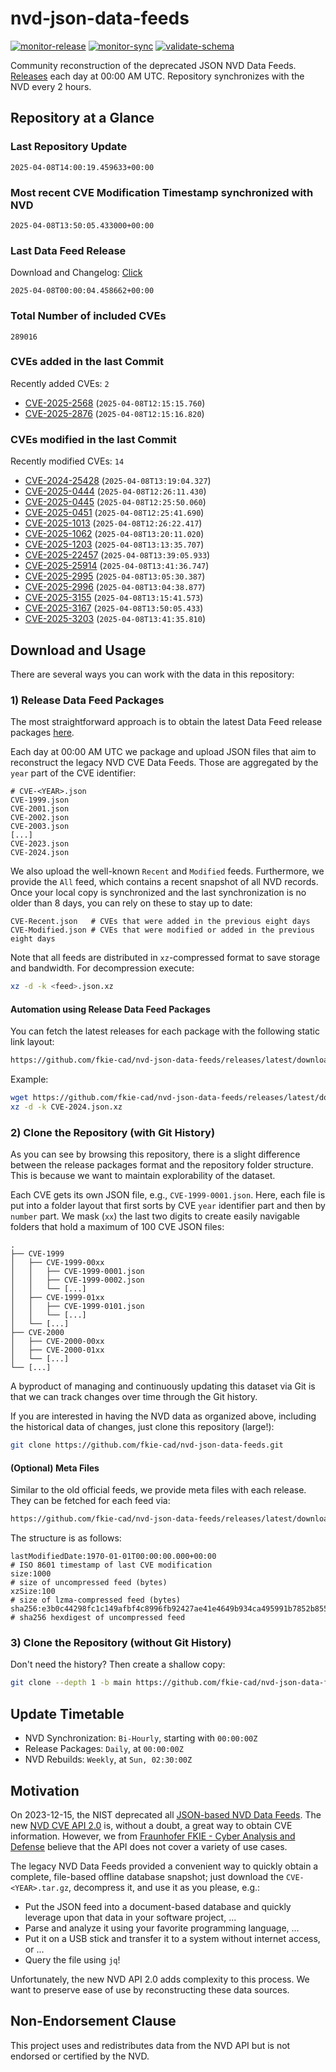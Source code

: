 # nvd-json-data-feeds

[![monitor-release](https://github.com/fkie-cad/nvd-json-data-feeds/actions/workflows/monitor_release.yml/badge.svg)](https://github.com/fkie-cad/nvd-json-data-feeds/actions/workflows/monitor_release.yml)
[![monitor-sync](https://github.com/fkie-cad/nvd-json-data-feeds/actions/workflows/monitor_sync.yml/badge.svg)](https://github.com/fkie-cad/nvd-json-data-feeds/actions/workflows/monitor_sync.yml)
[![validate-schema](https://github.com/fkie-cad/nvd-json-data-feeds/actions/workflows/validate_schema.yml/badge.svg)](https://github.com/fkie-cad/nvd-json-data-feeds/actions/workflows/validate_schema.yml)

Community reconstruction of the deprecated JSON NVD Data Feeds.
[Releases](https://github.com/fkie-cad/nvd-json-data-feeds/releases/latest) each day at 00:00 AM UTC.
Repository synchronizes with the NVD every 2 hours.

## Repository at a Glance

### Last Repository Update

```plain
2025-04-08T14:00:19.459633+00:00
```

### Most recent CVE Modification Timestamp synchronized with NVD

```plain
2025-04-08T13:50:05.433000+00:00
```

### Last Data Feed Release

Download and Changelog: [Click](https://github.com/fkie-cad/nvd-json-data-feeds/releases/latest)

```plain
2025-04-08T00:00:04.458662+00:00
```

### Total Number of included CVEs

```plain
289016
```

### CVEs added in the last Commit

Recently added CVEs: `2`

- [CVE-2025-2568](CVE-2025/CVE-2025-25xx/CVE-2025-2568.json) (`2025-04-08T12:15:15.760`)
- [CVE-2025-2876](CVE-2025/CVE-2025-28xx/CVE-2025-2876.json) (`2025-04-08T12:15:16.820`)


### CVEs modified in the last Commit

Recently modified CVEs: `14`

- [CVE-2024-25428](CVE-2024/CVE-2024-254xx/CVE-2024-25428.json) (`2025-04-08T13:19:04.327`)
- [CVE-2025-0444](CVE-2025/CVE-2025-04xx/CVE-2025-0444.json) (`2025-04-08T12:26:11.430`)
- [CVE-2025-0445](CVE-2025/CVE-2025-04xx/CVE-2025-0445.json) (`2025-04-08T12:25:50.060`)
- [CVE-2025-0451](CVE-2025/CVE-2025-04xx/CVE-2025-0451.json) (`2025-04-08T12:25:41.690`)
- [CVE-2025-1013](CVE-2025/CVE-2025-10xx/CVE-2025-1013.json) (`2025-04-08T12:26:22.417`)
- [CVE-2025-1062](CVE-2025/CVE-2025-10xx/CVE-2025-1062.json) (`2025-04-08T13:20:11.020`)
- [CVE-2025-1203](CVE-2025/CVE-2025-12xx/CVE-2025-1203.json) (`2025-04-08T13:13:35.707`)
- [CVE-2025-22457](CVE-2025/CVE-2025-224xx/CVE-2025-22457.json) (`2025-04-08T13:39:05.933`)
- [CVE-2025-25914](CVE-2025/CVE-2025-259xx/CVE-2025-25914.json) (`2025-04-08T13:41:36.747`)
- [CVE-2025-2995](CVE-2025/CVE-2025-29xx/CVE-2025-2995.json) (`2025-04-08T13:05:30.387`)
- [CVE-2025-2996](CVE-2025/CVE-2025-29xx/CVE-2025-2996.json) (`2025-04-08T13:04:38.877`)
- [CVE-2025-3155](CVE-2025/CVE-2025-31xx/CVE-2025-3155.json) (`2025-04-08T13:15:41.573`)
- [CVE-2025-3167](CVE-2025/CVE-2025-31xx/CVE-2025-3167.json) (`2025-04-08T13:50:05.433`)
- [CVE-2025-3203](CVE-2025/CVE-2025-32xx/CVE-2025-3203.json) (`2025-04-08T13:41:35.810`)


## Download and Usage

There are several ways you can work with the data in this repository:

### 1) Release Data Feed Packages

The most straightforward approach is to obtain the latest Data Feed release packages [here](https://github.com/fkie-cad/nvd-json-data-feeds/releases/latest).

Each day at 00:00 AM UTC we package and upload JSON files that aim to reconstruct the legacy NVD CVE Data Feeds.
Those are aggregated by the `year` part of the CVE identifier:

```
# CVE-<YEAR>.json
CVE-1999.json
CVE-2001.json
CVE-2002.json
CVE-2003.json
[...]
CVE-2023.json
CVE-2024.json
```

We also upload the well-known `Recent` and `Modified` feeds.
Furthermore, we provide the `All` feed, which contains a recent snapshot of all NVD records.
Once your local copy is synchronized and the last synchronization is no older than 8 days, you can rely on these to stay up to date:

```plain
CVE-Recent.json   # CVEs that were added in the previous eight days
CVE-Modified.json # CVEs that were modified or added in the previous eight days
```

Note that all feeds are distributed in `xz`-compressed format to save storage and bandwidth.
For decompression execute:

```sh
xz -d -k <feed>.json.xz
```

#### Automation using Release Data Feed Packages

You can fetch the latest releases for each package with the following static link layout:

```sh
https://github.com/fkie-cad/nvd-json-data-feeds/releases/latest/download/CVE-<YEAR>.json.xz
```

Example:

```sh
wget https://github.com/fkie-cad/nvd-json-data-feeds/releases/latest/download/CVE-2024.json.xz
xz -d -k CVE-2024.json.xz
```

### 2) Clone the Repository (with Git History)

As you can see by browsing this repository, there is a slight difference between the release packages format and the repository folder structure.
This is because we want to maintain explorability of the dataset.

Each CVE gets its own JSON file, e.g., `CVE-1999-0001.json`.
Here, each file is put into a folder layout that first sorts by CVE `year` identifier part and then by `number` part.
We mask (`xx`) the last two digits to create easily navigable folders that hold a maximum of 100 CVE JSON files:

```plain
.
├── CVE-1999
│   ├── CVE-1999-00xx
│   │   ├── CVE-1999-0001.json
│   │   ├── CVE-1999-0002.json
│   │   └── [...]
│   ├── CVE-1999-01xx
│   │   ├── CVE-1999-0101.json
│   │   └── [...]
│   └── [...]
├── CVE-2000
│   ├── CVE-2000-00xx
│   ├── CVE-2000-01xx
│   └── [...]
└── [...]
```

A byproduct of managing and continuously updating this dataset via Git is that we can track changes over time through the Git history.

If you are interested in having the NVD data as organized above, including the historical data of changes, just clone this repository (large!):

```sh
git clone https://github.com/fkie-cad/nvd-json-data-feeds.git
```

#### (Optional) Meta Files

Similar to the old official feeds, we provide meta files with each release. They can be fetched for each feed via:

```sh
https://github.com/fkie-cad/nvd-json-data-feeds/releases/latest/download/CVE-<YEAR>.meta
```

The structure is as follows:

```plain
lastModifiedDate:1970-01-01T00:00:00.000+00:00                          # ISO 8601 timestamp of last CVE modification
size:1000                                                               # size of uncompressed feed (bytes)
xzSize:100                                                              # size of lzma-compressed feed (bytes)
sha256:e3b0c44298fc1c149afbf4c8996fb92427ae41e4649b934ca495991b7852b855 # sha256 hexdigest of uncompressed feed
```

### 3) Clone the Repository (without Git History)

Don't need the history? Then create a shallow copy:

```sh
git clone --depth 1 -b main https://github.com/fkie-cad/nvd-json-data-feeds.git
```


## Update Timetable

* NVD Synchronization: `Bi-Hourly`, starting with `00:00:00Z`
* Release Packages: `Daily`, at `00:00:00Z`
* NVD Rebuilds: `Weekly`, at `Sun, 02:30:00Z`


## Motivation

On 2023-12-15, the NIST deprecated all [JSON-based NVD Data Feeds](https://nvd.nist.gov/vuln/data-feeds#divRetirementBanner-1).
The new [NVD CVE API 2.0](https://nvd.nist.gov/developers/vulnerabilities) is, without a doubt, a great way to obtain CVE information.
However, we from [Fraunhofer FKIE - Cyber Analysis and Defense](https://www.fkie.fraunhofer.de/en/departments/cad.html) believe that the API does not cover a variety of use cases.

The legacy NVD Data Feeds provided a convenient way to quickly obtain a complete, file-based offline database snapshot; just download the `CVE-<YEAR>.tar.gz`, decompress it, and use it as you please, e.g.:

- Put the JSON feed into a document-based database and quickly leverage upon that data in your software project, ...
- Parse and analyze it using your favorite programming language, ...
- Put it on a USB stick and transfer it to a system without internet access, or ...
- Query the file using `jq`!

Unfortunately, the new NVD API 2.0 adds complexity to this process.
We want to preserve ease of use by reconstructing these data sources.

## Non-Endorsement Clause

This project uses and redistributes data from the NVD API but is not endorsed or certified by the NVD.